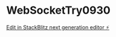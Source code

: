 # WebSocketTry0930

[Edit in StackBlitz next generation editor ⚡️](https://stackblitz.com/~/github.com/qinniiinu/WebSocketTry0930)